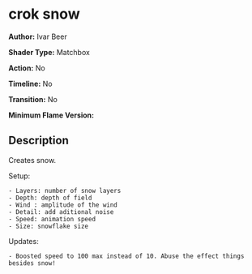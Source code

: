 # crok snow

**Author:** Ivar Beer

**Shader Type:** Matchbox

**Action:** No

**Timeline:** No

**Transition:** No

**Minimum Flame Version:** 


## Description
Creates snow.

Setup:

    - Layers: number of snow layers
    - Depth: depth of field
    - Wind : amplitude of the wind
    - Detail: add aditional noise
    - Speed: animation speed
    - Size: snowflake size

Updates:

    - Boosted speed to 100 max instead of 10. Abuse the effect things besides snow!
